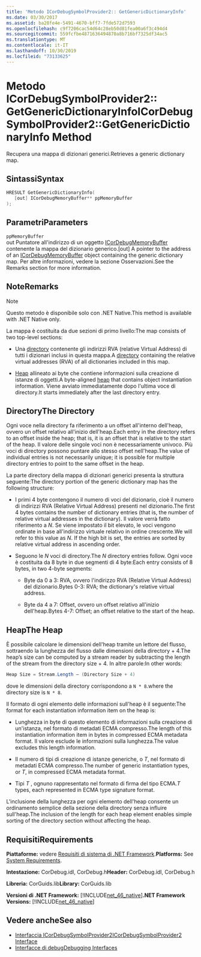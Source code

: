 ```yaml
---
title: 'Metodo ICorDebugSymbolProvider2:: GetGenericDictionaryInfo'
ms.date: 03/30/2017
ms.assetid: ba28fe4e-5491-4670-bff7-7fde572d7593
ms.openlocfilehash: c9f7206cac54d64c28eb50d81fea00a6f3c494d4
ms.sourcegitcommit: 559fcfbe4871636494870a8b716bf7325df34ac5
ms.translationtype: MT
ms.contentlocale: it-IT
ms.lasthandoff: 10/30/2019
ms.locfileid: "73133625"
---
```

# <a name="icordebugsymbolprovider2getgenericdictionaryinfo-method"></a><span data-ttu-id="1f2f5-102">Metodo ICorDebugSymbolProvider2:: GetGenericDictionaryInfo</span><span class="sxs-lookup"><span data-stu-id="1f2f5-102">ICorDebugSymbolProvider2::GetGenericDictionaryInfo Method</span></span>

<span data-ttu-id="1f2f5-103">Recupera una mappa di dizionari generici.</span><span class="sxs-lookup"><span data-stu-id="1f2f5-103">Retrieves a generic dictionary map.</span></span>

## <a name="syntax"></a><span data-ttu-id="1f2f5-104">Sintassi</span><span class="sxs-lookup"><span data-stu-id="1f2f5-104">Syntax</span></span>

```cpp
HRESULT GetGenericDictionaryInfo(
   [out] ICorDebugMemoryBuffer** ppMemoryBuffer
);
```

## <a name="parameters"></a><span data-ttu-id="1f2f5-105">Parametri</span><span class="sxs-lookup"><span data-stu-id="1f2f5-105">Parameters</span></span>

`ppMemoryBuffer`\
<span data-ttu-id="1f2f5-106">out Puntatore all'indirizzo di un oggetto [ICorDebugMemoryBuffer](../../../../docs/framework/unmanaged-api/debugging/icordebugmemorybuffer-interface.md) contenente la mappa del dizionario generico.</span><span class="sxs-lookup"><span data-stu-id="1f2f5-106">[out] A pointer to the address of an [ICorDebugMemoryBuffer](../../../../docs/framework/unmanaged-api/debugging/icordebugmemorybuffer-interface.md) object containing the generic dictionary map.</span></span> <span data-ttu-id="1f2f5-107">Per altre informazioni, vedere la sezione Osservazioni.</span><span class="sxs-lookup"><span data-stu-id="1f2f5-107">See the Remarks section for more information.</span></span>

## <a name="remarks"></a><span data-ttu-id="1f2f5-108">Note</span><span class="sxs-lookup"><span data-stu-id="1f2f5-108">Remarks</span></span>

> [!NOTE]
> <span data-ttu-id="1f2f5-109">Questo metodo è disponibile solo con .NET Native.</span><span class="sxs-lookup"><span data-stu-id="1f2f5-109">This method is available with .NET Native only.</span></span>

<span data-ttu-id="1f2f5-110">La mappa è costituita da due sezioni di primo livello:</span><span class="sxs-lookup"><span data-stu-id="1f2f5-110">The map consists of two top-level sections:</span></span>

- <span data-ttu-id="1f2f5-111">Una [directory](#Directory) contenente gli indirizzi RVA (relative Virtual Address) di tutti i dizionari inclusi in questa mappa.</span><span class="sxs-lookup"><span data-stu-id="1f2f5-111">A [directory](#Directory) containing the relative virtual addresses (RVA) of all dictionaries included in this map.</span></span>

- <span data-ttu-id="1f2f5-112">[Heap](#Heap) allineato ai byte che contiene informazioni sulla creazione di istanze di oggetti.</span><span class="sxs-lookup"><span data-stu-id="1f2f5-112">A byte-aligned [heap](#Heap) that contains object instantiation information.</span></span> <span data-ttu-id="1f2f5-113">Viene avviato immediatamente dopo l'ultima voce di directory.</span><span class="sxs-lookup"><span data-stu-id="1f2f5-113">It starts immediately after the last directory entry.</span></span>

<a name="Directory"></a>

## <a name="the-directory"></a><span data-ttu-id="1f2f5-114">Directory</span><span class="sxs-lookup"><span data-stu-id="1f2f5-114">The Directory</span></span>

<span data-ttu-id="1f2f5-115">Ogni voce nella directory fa riferimento a un offset all'interno dell'heap, ovvero un offset relativo all'inizio dell'heap.</span><span class="sxs-lookup"><span data-stu-id="1f2f5-115">Each entry in the directory refers to an offset inside the heap; that is, it is an offset that is relative to the start of the heap.</span></span> <span data-ttu-id="1f2f5-116">Il valore delle singole voci non è necessariamente univoco. Più voci di directory possono puntare allo stesso offset nell'heap.</span><span class="sxs-lookup"><span data-stu-id="1f2f5-116">The value of individual entries is not necessarily unique; it is possible for multiple directory entries to point to the same offset in the heap.</span></span>

<span data-ttu-id="1f2f5-117">La parte directory della mappa di dizionari generici presenta la struttura seguente:</span><span class="sxs-lookup"><span data-stu-id="1f2f5-117">The directory portion of the generic dictionary map has the following structure:</span></span>

- <span data-ttu-id="1f2f5-118">I primi 4 byte contengono il numero di voci del dizionario, cioè il numero di indirizzi RVA (Relative Virtual Address) presenti nel dizionario.</span><span class="sxs-lookup"><span data-stu-id="1f2f5-118">The first 4 bytes contains the number of dictionary entries (that is, the number of relative virtual addresses in the dictionary).</span></span> <span data-ttu-id="1f2f5-119">Il valore verrà fatto riferimento a *N*. Se viene impostato il bit elevato, le voci vengono ordinate in base all'indirizzo virtuale relativo in ordine crescente.</span><span class="sxs-lookup"><span data-stu-id="1f2f5-119">We will refer to this value as *N*. If the high bit is set, the entries are sorted by relative virtual address in ascending order.</span></span>

- <span data-ttu-id="1f2f5-120">Seguono le *N* voci di directory.</span><span class="sxs-lookup"><span data-stu-id="1f2f5-120">The *N* directory entries follow.</span></span> <span data-ttu-id="1f2f5-121">Ogni voce è costituita da 8 byte in due segmenti di 4 byte:</span><span class="sxs-lookup"><span data-stu-id="1f2f5-121">Each entry consists of 8 bytes, in two 4-byte segments:</span></span>

  - <span data-ttu-id="1f2f5-122">Byte da 0 a 3: RVA, ovvero l'indirizzo RVA (Relative Virtual Address) del dizionario.</span><span class="sxs-lookup"><span data-stu-id="1f2f5-122">Bytes 0-3: RVA; the dictionary's relative virtual address.</span></span>

  - <span data-ttu-id="1f2f5-123">Byte da 4 a 7: Offset, ovvero un offset relativo all'inizio dell'heap.</span><span class="sxs-lookup"><span data-stu-id="1f2f5-123">Bytes 4-7: Offset; an offset relative to the start of the heap.</span></span>

<a name="Heap"></a>

## <a name="the-heap"></a><span data-ttu-id="1f2f5-124">Heap</span><span class="sxs-lookup"><span data-stu-id="1f2f5-124">The Heap</span></span>

<span data-ttu-id="1f2f5-125">È possibile calcolare le dimensioni dell'heap tramite un lettore del flusso, sottraendo la lunghezza del flusso dalle dimensioni della directory + 4.</span><span class="sxs-lookup"><span data-stu-id="1f2f5-125">The heap’s size can be computed by a stream reader by subtracting the length of the stream from the directory size + 4.</span></span> <span data-ttu-id="1f2f5-126">In altre parole:</span><span class="sxs-lookup"><span data-stu-id="1f2f5-126">In other words:</span></span>

```csharp
Heap Size = Stream.Length – (Directory Size + 4)
```

<span data-ttu-id="1f2f5-127">dove le dimensioni della directory corrispondono a `N * 8`.</span><span class="sxs-lookup"><span data-stu-id="1f2f5-127">where the directory size is `N * 8`.</span></span>

<span data-ttu-id="1f2f5-128">Il formato di ogni elemento delle informazioni sull'heap è il seguente:</span><span class="sxs-lookup"><span data-stu-id="1f2f5-128">The format for each instantiation information item on the heap is:</span></span>

- <span data-ttu-id="1f2f5-129">Lunghezza in byte di questo elemento di informazioni sulla creazione di un'istanza, nel formato di metadati ECMA compresso.</span><span class="sxs-lookup"><span data-stu-id="1f2f5-129">The length of this instantiation information item in bytes in compressed ECMA metadata format.</span></span> <span data-ttu-id="1f2f5-130">Il valore esclude le informazioni sulla lunghezza.</span><span class="sxs-lookup"><span data-stu-id="1f2f5-130">The value excludes this length information.</span></span>

- <span data-ttu-id="1f2f5-131">Il numero di tipi di creazione di istanze generiche, o *T*, nel formato di metadati ECMA compresso.</span><span class="sxs-lookup"><span data-stu-id="1f2f5-131">The number of generic instantiation types, or *T*, in compressed ECMA metadata format.</span></span>

- <span data-ttu-id="1f2f5-132">Tipi *T* , ognuno rappresentato nel formato di firma del tipo ECMA.</span><span class="sxs-lookup"><span data-stu-id="1f2f5-132">*T* types, each represented in ECMA type signature format.</span></span>

<span data-ttu-id="1f2f5-133">L'inclusione della lunghezza per ogni elemento dell'heap consente un ordinamento semplice della sezione della directory senza influire sull'heap.</span><span class="sxs-lookup"><span data-stu-id="1f2f5-133">The inclusion of the length for each heap element enables simple sorting of the directory section without affecting the heap.</span></span>

## <a name="requirements"></a><span data-ttu-id="1f2f5-134">Requisiti</span><span class="sxs-lookup"><span data-stu-id="1f2f5-134">Requirements</span></span>

<span data-ttu-id="1f2f5-135">**Piattaforme:** vedere [Requisiti di sistema di .NET Framework](../../../../docs/framework/get-started/system-requirements.md).</span><span class="sxs-lookup"><span data-stu-id="1f2f5-135">**Platforms:** See [System Requirements](../../../../docs/framework/get-started/system-requirements.md).</span></span>

<span data-ttu-id="1f2f5-136">**Intestazione:** CorDebug.idl, CorDebug.h</span><span class="sxs-lookup"><span data-stu-id="1f2f5-136">**Header:** CorDebug.idl, CorDebug.h</span></span>

<span data-ttu-id="1f2f5-137">**Libreria:** CorGuids.lib</span><span class="sxs-lookup"><span data-stu-id="1f2f5-137">**Library:** CorGuids.lib</span></span>

<span data-ttu-id="1f2f5-138">**Versioni di .NET Framework:** [!INCLUDE[net_46_native](../../../../includes/net-46-native-md.md)]</span><span class="sxs-lookup"><span data-stu-id="1f2f5-138">**.NET Framework Versions:** [!INCLUDE[net_46_native](../../../../includes/net-46-native-md.md)]</span></span>

## <a name="see-also"></a><span data-ttu-id="1f2f5-139">Vedere anche</span><span class="sxs-lookup"><span data-stu-id="1f2f5-139">See also</span></span>

- [<span data-ttu-id="1f2f5-140">Interfaccia ICorDebugSymbolProvider2</span><span class="sxs-lookup"><span data-stu-id="1f2f5-140">ICorDebugSymbolProvider2 Interface</span></span>](../../../../docs/framework/unmanaged-api/debugging/icordebugsymbolprovider2-interface.md)
- [<span data-ttu-id="1f2f5-141">Interfacce di debug</span><span class="sxs-lookup"><span data-stu-id="1f2f5-141">Debugging Interfaces</span></span>](../../../../docs/framework/unmanaged-api/debugging/debugging-interfaces.md)
